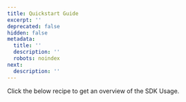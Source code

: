 ```yaml
---
title: Quickstart Guide
excerpt: ''
deprecated: false
hidden: false
metadata:
  title: ''
  description: ''
  robots: noindex
next:
  description: ''
---
```

Click the below recipe to get an overview of the SDK Usage.

<TutorialTile title="VWO FullStack JavaScript SDK Usage" emoji="🦉" backgroundColor="#018FF4" slug="vwo-fullstack-javascript-sdk-usage" id="608003f8942c8400469f964f" link="https://developers.vwo.com/v4/recipes/vwo-fullstack-javascript-sdk-usage" />